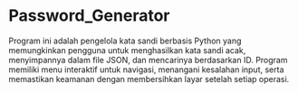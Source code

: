 # Password_Generator
Program ini adalah pengelola kata sandi berbasis Python yang memungkinkan pengguna untuk menghasilkan kata sandi acak, menyimpannya dalam file JSON, dan mencarinya berdasarkan ID. Program memiliki menu interaktif untuk navigasi, menangani kesalahan input, serta memastikan keamanan dengan membersihkan layar setelah setiap operasi.
